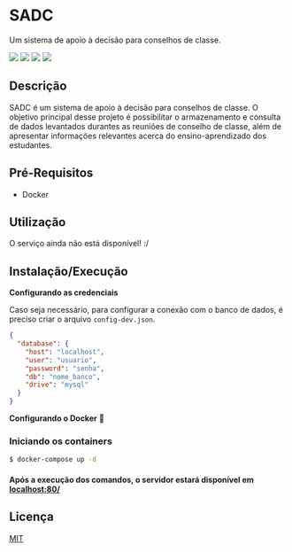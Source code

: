 # SADC
Um sistema de apoio à decisão para conselhos de classe.

![](https://img.shields.io/github/issues/AlexandreL0pes/sadc)
![](https://img.shields.io/github/forks/AlexandreL0pes/sadc)
![](https://img.shields.io/github/stars/AlexandreL0pes/sadc)
![](https://img.shields.io/github/license/AlexandreL0pes/sadc)

## Descrição 

SADC é um sistema de apoio à decisão para conselhos de classe. O objetivo principal desse projeto é possibilitar o armazenamento e consulta de dados levantados durantes as reuniões de conselho de classe, além de apresentar informações relevantes acerca do ensino-aprendizado dos estudantes.

## Pré-Requisitos
- Docker 

## Utilização 
O serviço ainda não está disponível! :/

## Instalação/Execução

**Configurando as credenciais** 

Caso seja necessário, para configurar a conexão com o banco de dados, é preciso criar o arquivo `config-dev.json`.
```json
{
  "database": {
    "host": "localhost",
    "user": "usuario",
    "password": "senha",
    "db": "nome_banco",
    "drive": "mysql"
  }
}
```
**Configurando o Docker** 🐳

### Iniciando os containers
```bash
$ docker-compose up -d
```

#### Após a execução dos comandos, o servidor estará disponível em [localhost:80/](http://localhost:80/)

## Licença

[MIT](https://opensource.org/licenses/MIT)

